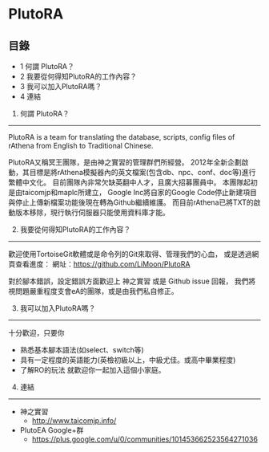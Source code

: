 PlutoRA
=======
目錄
---------
* 1 何謂 PlutoRA？
* 2 我要從何得知PlutoRA的工作內容？
* 3 我可以加入PlutoRA嗎？
* 4 連結

1. 何謂 PlutoRA？
---------
PlutoRA is a team for translating the database, scripts, config files of rAthena from English to Traditional Chinese.
  
PlutoRA又稱冥王團隊，是由神之實習的管理群們所經營。
2012年全新企劃啟動，其目標是將rAthena模擬器內的英文檔案(包含db、npc、conf、doc等)進行繁體中文化。
目前團隊內非常欠缺英翻中人才，且廣大招募團員中。
本團隊起初是由taicomjp和maplc所建立，
Google Inc將自家的Google Code停止新建項目與停止上傳新檔案功能後現在轉為Github繼續維護。
而目前rAthena已將TXT的啟動版本移除，現行執行伺服器只能使用資料庫才能。 

2. 我要從何得知PlutoRA的工作內容？
---------
歡迎使用TortoiseGit軟體或是命令列的Git來取得、管理我們的心血， 
或是透過網頁查看進度： 
網址：https://github.com/LiMoon/PlutoRA

對於腳本錯誤，設定錯誤方面歡迎上 神之實習 或是 Github issue 回報，
我們將視問題嚴重程度支會eA的團隊，或是由我們私自修正。 

3. 我可以加入PlutoRA嗎？
---------
十分歡迎，只要你
* 熟悉基本腳本語法(如select、switch等)
* 具有一定程度的英語能力(英檢初級以上，中級尤佳。或高中畢業程度)
* 了解RO的玩法
就歡迎你一起加入這個小家庭。

4. 連結
---------
* 神之實習
	* http://www.taicomjp.info/
* PlutoEA Google+群
	* https://plus.google.com/u/0/communities/101453662523564271036